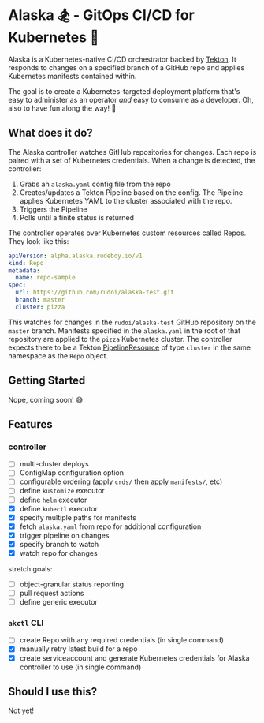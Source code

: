 # Alaska :snowboarder: - GitOps CI/CD for Kubernetes :ship:

Alaska is a Kubernetes-native CI/CD orchestrator backed by [Tekton](https://github.com/tektoncd/pipeline). It responds to changes on a specified branch of a GitHub repo and applies Kubernetes manifests contained within.

The goal is to create a Kubernetes-targeted deployment platform that's easy to administer as an operator _and_ easy to consume as a developer. Oh, also to have fun along the way! :pizza:

## What does it do?

The Alaska controller watches GitHub repositories for changes. Each repo is paired with a set of Kubernetes credentials. When a change is detected, the controller:

1. Grabs an `alaska.yaml` config file from the repo
2. Creates/updates a Tekton Pipeline based on the config. The Pipeline applies Kubernetes YAML to the cluster associated with the repo.
3. Triggers the Pipeline
4. Polls until a finite status is returned

The controller operates over Kubernetes custom resources called Repos. They look like this:

```yaml
apiVersion: alpha.alaska.rudeboy.io/v1
kind: Repo
metadata:
  name: repo-sample
spec:
  url: https://github.com/rudoi/alaska-test.git
  branch: master
  cluster: pizza
```

This watches for changes in the `rudoi/alaska-test` GitHub repository on the `master` branch. Manifests specified in the `alaska.yaml` in the root of that repository are applied to the `pizza` Kubernetes cluster. The controller expects there to be a Tekton [PipelineResource](https://github.com/tektoncd/pipeline/blob/master/docs/resources.md#cluster-resource) of type `cluster` in the same namespace as the `Repo` object.

## Getting Started

Nope, coming soon! :sweat_smile:

## Features

### controller

- [ ] multi-cluster deploys
- [ ] ConfigMap configuration option
- [ ] configurable ordering (apply `crds/` then apply `manifests/`, etc)
- [ ] define `kustomize` executor
- [ ] define `helm` executor
- [x] define `kubectl` executor
- [x] specify multiple paths for manifests
- [x] fetch `alaska.yaml` from repo for additional configuration
- [x] trigger pipeline on changes
- [x] specify branch to watch
- [x] watch repo for changes

stretch goals:

- [ ] object-granular status reporting
- [ ] pull request actions
- [ ] define generic executor

### `akctl` CLI

- [ ] create Repo with any required credentials (in single command)
- [x] manually retry latest build for a repo
- [x] create serviceaccount and generate Kubernetes credentials for Alaska controller to use (in single command)

## Should I use this?

Not yet!
